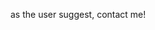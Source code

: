 as the user suggest, contact me!

<!---
better-call-phulix/better-call-phulix is a ✨ special ✨ repository because its `README.md` (this file) appears on your GitHub profile.
You can click the Preview link to take a look at your changes.
--->
